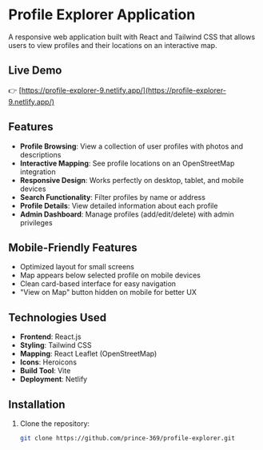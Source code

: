 # Profile Explorer Application

A responsive web application built with React and Tailwind CSS that allows users to view profiles and their locations on an interactive map.

## Live Demo

👉 [https://profile-explorer-9.netlify.app/](https://profile-explorer-9.netlify.app/)

## Features

- **Profile Browsing**: View a collection of user profiles with photos and descriptions
- **Interactive Mapping**: See profile locations on an OpenStreetMap integration
- **Responsive Design**: Works perfectly on desktop, tablet, and mobile devices
- **Search Functionality**: Filter profiles by name or address
- **Profile Details**: View detailed information about each profile
- **Admin Dashboard**: Manage profiles (add/edit/delete) with admin privileges

## Mobile-Friendly Features

- Optimized layout for small screens
- Map appears below selected profile on mobile devices
- Clean card-based interface for easy navigation
- "View on Map" button hidden on mobile for better UX

## Technologies Used

- **Frontend**: React.js
- **Styling**: Tailwind CSS
- **Mapping**: React Leaflet (OpenStreetMap)
- **Icons**: Heroicons
- **Build Tool**: Vite
- **Deployment**: Netlify

## Installation

1. Clone the repository:
   ```bash
   git clone https://github.com/prince-369/profile-explorer.git

